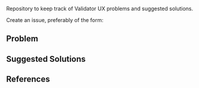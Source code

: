 Repository to keep track of Validator UX problems and suggested solutions.

Create an issue, preferably of the form:

## Problem

## Suggested Solutions

## References

